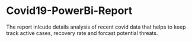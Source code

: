 # Covid19-PowerBi-Report
The report inlcude details analysis of recent covid data that helps to keep track active cases, recovery rate and forcast potential threats.
